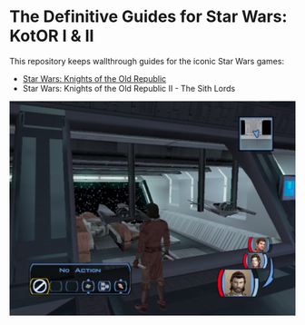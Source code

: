 # The Definitive Guides for Star Wars: KotOR I & II

This repository keeps wallthrough guides for the iconic Star Wars games:

- [Star Wars: Knights of the Old Republic](./kotor/walkthrough/000_Index.md)
- Star Wars: Knights of the Old Republic II - The Sith Lords

![](kotor/resources/images/screenshots/levEbonHawk.png)